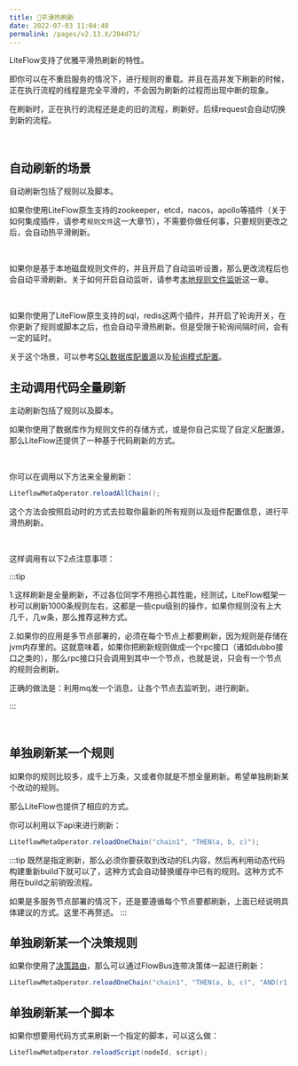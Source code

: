 ```yaml
---
title: 🍖平滑热刷新
date: 2022-07-03 11:04:48
permalink: /pages/v2.13.X/204d71/
---
```


LiteFlow支持了优雅平滑热刷新的特性。

即你可以在不重启服务的情况下，进行规则的重载。并且在高并发下刷新的时候，正在执行流程的线程是完全平滑的，不会因为刷新的过程而出现中断的现象。

在刷新时，正在执行的流程还是走的旧的流程，刷新好。后续request会自动切换到新的流程。

<br>

## 自动刷新的场景

自动刷新包括了规则以及脚本。

如果你使用LiteFlow原生支持的zookeeper，etcd，nacos，apollo等插件（关于如何集成插件，请参考`规则文件`这一大章节），不需要你做任何事，只要规则更改之后，会自动热平滑刷新。

<br>

如果你是基于本地磁盘规则文件的，并且开启了自动监听设置，那么更改流程后也会自动平滑刷新。关于如何开启自动监听，请参考[本地规则文件监听](/pages/v2.13.X/f8aa79/)这一章。

<br>

如果你使用了LiteFlow原生支持的sql，redis这两个插件，并开启了轮询开关，在你更新了规则或脚本之后，也会自动平滑热刷新。但是受限于轮询间隔时间，会有一定的延时。

关于这个场景，可以参考[SQL数据库配置源](/pages/v2.13.X/236b4f/)以及[轮询模式配置](/pages/v2.13.X/186747/)。



## 主动调用代码全量刷新

主动刷新包括了规则以及脚本。

如果你使用了数据库作为规则文件的存储方式，或是你自己实现了自定义配置源，那么LiteFlow还提供了一种基于代码刷新的方式。

<br>

你可以在调用以下方法来全量刷新：

```java
LiteflowMetaOperator.reloadAllChain();
```

这个方法会按照启动时的方式去拉取你最新的所有规则以及组件配置信息，进行平滑热刷新。

<br>

这样调用有以下2点注意事项：

:::tip

1.这样刷新是全量刷新，不过各位同学不用担心其性能，经测试，LiteFlow框架一秒可以刷新1000条规则左右，这都是一些cpu级别的操作，如果你规则没有上大几千，几w条，那么推荐这种方式。

2.如果你的应用是多节点部署的，必须在每个节点上都要刷新，因为规则是存储在jvm内存里的。这就意味着，如果你把刷新规则做成一个rpc接口（诸如dubbo接口之类的），那么rpc接口只会调用到其中一个节点，也就是说，只会有一个节点的规则会刷新。

正确的做法是：利用mq发一个消息，让各个节点去监听到，进行刷新。

:::

<br>

## 单独刷新某一个规则

如果你的规则比较多，成千上万条，又或者你就是不想全量刷新。希望单独刷新某个改动的规则。

那么LiteFlow也提供了相应的方式。

你可以利用以下api来进行刷新：

```java
LiteflowMetaOperator.reloadOneChain("chain1", "THEN(a, b, c)");
```

:::tip
既然是指定刷新，那么必须你要获取到改动的EL内容，然后再利用动态代码构建重新build下就可以了，这种方式会自动替换缓存中已有的规则。这种方式不用在build之前销毁流程。

如果是多服务节点部署的情况下，还是要遵循每个节点要都刷新，上面已经说明具体建议的方式。这里不再赘述。
:::

## 单独刷新某一个决策规则<Badge text="v2.12.2+"/>

如果你使用了[决策路由](/pages/v2.13.X/ec1ac4/)，那么可以通过FlowBus连带决策体一起进行刷新：

```java
LiteflowMetaOperator.reloadOneChain("chain1", "THEN(a, b, c)", "AND(r1, r2)");
```

## 单独刷新某一个脚本

如果你想要用代码方式来刷新一个指定的脚本，可以这么做：

```java
LiteflowMetaOperator.reloadScript(nodeId, script);
```